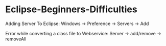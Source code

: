 # Eclipse-Beginners-Difficulties

Adding Server To Eclipse:
Windows -> Preference -> Servers -> Add

Error while converting a class file to Webservice:
Server -> add/remove -> removeAll




